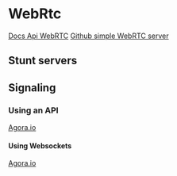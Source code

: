 

# WebRtc

[Docs Api WebRTC](https://developer.mozilla.org/fr/docs/Web/API/WebRTC_API)
[Github simple WebRTC server](https://github.com/aljanabim/simple_webrtc_signaling_server)

## Stunt servers 


## Signaling
### Using an API
[Agora.io](https://sso2.agora.io/en/v4/signup/with-email, "Agora.io")

#### Using Websockets

[Agora.io](https://sso2.agora.io/en/v4/signup/with-email, "Agora.io")
